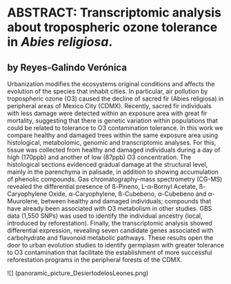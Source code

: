 # ABSTRACT: Transcriptomic analysis about tropospheric ozone tolerance in *Abies religiosa*.

## by Reyes-Galindo Verónica

Urbanization modifies the ecosystems original conditions and affects the evolution of the species that inhabit cities. In particular, air pollution by tropospheric ozone (O3) caused the decline of sacred fir (Abies religiosa) in peripheral areas of Mexico City (CDMX). Recently, sacred fir individuals with less damage were detected within an exposure area with great fir mortality, suggesting that there is genetic variation within populations that could be related to tolerance to O3 contamination tolerance. In this work we compare healthy and damaged trees within the same exposure area using histological, metabolomic, genomic and transcriptomic analyses. For this, tissue was collected from healthy and damaged individuals during a day of high (170ppb) and another of low (87ppb) O3 concentration. The histological sections evidenced gradual damage at the structural level, mainly in the parenchyma in palisade, in addition to showing accumulation of phenolic compounds. Gas chromatography-mass spectrometry (CG-MS) revealed the differential presence of ß-Pineno, L-α-Bornyl Acetate, ß-Caryophylene Oxide, α-Caryophylene, ß-Cubebeno, α-Cubebeno and α-Muurolene, between healthy and damaged individuals; compounds that have already been associated with O3 metabolism in other studies. GBS data (1,550 SNPs) was used to identify the individual ancestry (local, introduced by reforestation). Finally, the transcriptomic analysis showed differential expression, revealing seven candidate genes associated with carbohydrate and flavonoid metabolic pathways. These results open the door to urban evolution studies to identify germplasm with greater tolerance to O3 contamination that facilitate the establishment of more successful reforestation programs in the peripheral forests of the CDMX.

![] (panoramic_picture_DesiertodelosLeones.png)
